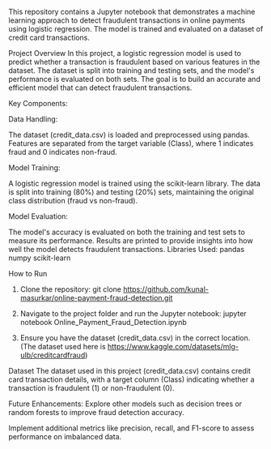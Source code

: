 This repository contains a Jupyter notebook that demonstrates a machine learning approach to detect fraudulent transactions in online payments using logistic regression. The model is trained and evaluated on a dataset of credit card transactions.

Project Overview
In this project, a logistic regression model is used to predict whether a transaction is fraudulent based on various features in the dataset. The dataset is split into training and testing sets, and the model's performance is evaluated on both sets. The goal is to build an accurate and efficient model that can detect fraudulent transactions.

Key Components:

Data Handling:

The dataset (credit_data.csv) is loaded and preprocessed using pandas.
Features are separated from the target variable (Class), where 1 indicates fraud and 0 indicates non-fraud.

Model Training:

A logistic regression model is trained using the scikit-learn library.
The data is split into training (80%) and testing (20%) sets, maintaining the original class distribution (fraud vs non-fraud).

Model Evaluation:

The model's accuracy is evaluated on both the training and test sets to measure its performance.
Results are printed to provide insights into how well the model detects fraudulent transactions.
Libraries Used:
pandas
numpy
scikit-learn



How to Run

1. Clone the repository:
  git clone https://github.com/kunal-masurkar/online-payment-fraud-detection.git

2. Navigate to the project folder and run the Jupyter notebook:
   jupyter notebook Online_Payment_Fraud_Detection.ipynb
   
3. Ensure you have the dataset (credit_data.csv) in the correct location. (The dataset used here is https://www.kaggle.com/datasets/mlg-ulb/creditcardfraud)

Dataset
  The dataset used in this project (credit_data.csv) contains credit card transaction details, with a target column (Class) indicating whether a transaction is fraudulent (1) or non-fraudulent (0).
  
Future Enhancements:
Explore other models such as decision trees or random forests to improve fraud detection accuracy.

Implement additional metrics like precision, recall, and F1-score to assess performance on imbalanced data.
